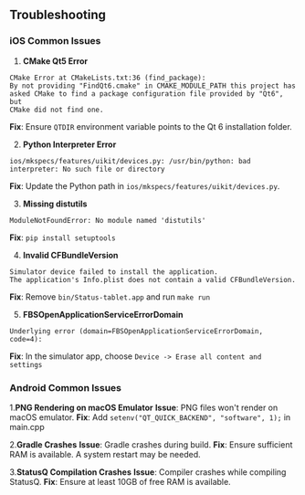## Troubleshooting

### iOS Common Issues

1. **CMake Qt5 Error**
```
CMake Error at CMakeLists.txt:36 (find_package):
By not providing "FindQt6.cmake" in CMAKE_MODULE_PATH this project has
asked CMake to find a package configuration file provided by "Qt6", but
CMake did not find one.
```
**Fix**: Ensure `QTDIR` environment variable points to the Qt 6 installation folder.

2. **Python Interpreter Error**
```
ios/mkspecs/features/uikit/devices.py: /usr/bin/python: bad interpreter: No such file or directory
```
**Fix**: Update the Python path in `ios/mkspecs/features/uikit/devices.py`.

3. **Missing distutils**
```
ModuleNotFoundError: No module named 'distutils'
```
**Fix**: `pip install setuptools`

4. **Invalid CFBundleVersion**
```
Simulator device failed to install the application.
The application's Info.plist does not contain a valid CFBundleVersion.
```
**Fix**: Remove `bin/Status-tablet.app` and run `make run`

5. **FBSOpenApplicationServiceErrorDomain**
```
Underlying error (domain=FBSOpenApplicationServiceErrorDomain, code=4):
```
**Fix**: In the simulator app, choose `Device -> Erase all content and settings`

### Android Common Issues

1.**PNG Rendering on macOS Emulator**
**Issue**: PNG files won't render on macOS emulator.
**Fix**: Add `setenv("QT_QUICK_BACKEND", "software", 1);` in main.cpp

2.**Gradle Crashes**
**Issue**: Gradle crashes during build.
**Fix**: Ensure sufficient RAM is available. A system restart may be needed.

3.**StatusQ Compilation Crashes**
**Issue**: Compiler crashes while compiling StatusQ.
**Fix**: Ensure at least 10GB of free RAM is available.

